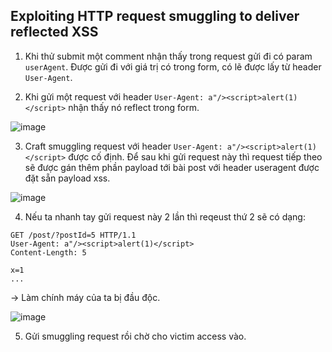 ## Exploiting HTTP request smuggling to deliver reflected XSS

1. Khi thử submit một comment nhận thấy trong request gửi đi có param `userAgent`. Được gửi đi với giá trị có trong form, có lẽ được lấy từ header `User-Agent`.

2. Khi gửi một request với header `User-Agent: a"/><script>alert(1)</script>` nhận thấy nó reflect trong form.

![image](https://user-images.githubusercontent.com/80744099/227454173-f388dd69-950c-4f1d-bdc2-20666a50583f.png)

3. Craft smuggling request với header `User-Agent: a"/><script>alert(1)</script>` được cố định. Để sau khi gửi request này thì request tiếp theo sẽ được gán thêm phần payload tới bài post với header useragent được đặt sẵn payload xss. 

![image](https://user-images.githubusercontent.com/80744099/227454811-7b13289c-ffa4-4b4a-a048-62f5a2d2b75a.png)

4. Nếu ta nhanh tay gửi request này 2 lần thì reqeust thứ 2 sẽ có dạng:
```
GET /post/?postId=5 HTTP/1.1
User-Agent: a"/><script>alert(1)</script>
Content-Length: 5

x=1
...
```

-> Làm chính máy của ta bị đầu độc.

![image](https://user-images.githubusercontent.com/80744099/227455144-2e49643e-b30c-4a22-871b-1e22378f2eab.png)

5. Gửi smuggling request rồi chờ cho victim access vào.
